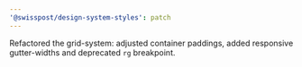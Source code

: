 ```yaml
---
'@swisspost/design-system-styles': patch
---
```


Refactored the grid-system: adjusted container paddings, added responsive gutter-widths and deprecated `rg` breakpoint.

